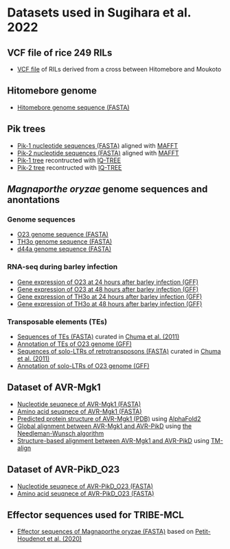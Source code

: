
# Datasets used in Sugihara et al. 2022

## VCF file of rice 249 RILs

- [VCF file]() of RILs derived from a cross between Hitomebore and Moukoto 

## Hitomebore genome

- [Hitomebore genome sequence (FASTA)](https://github.com/YuSugihara/Sugihara_et_al_2022/blob/master/00_Hitomebore_genome/Os_Hitomebore_v1.0.fasta.gz)

## Pik trees

- [Pik-1 nucleotide sequences (FASTA)](https://github.com/YuSugihara/Sugihara_et_al_2022/blob/master/20_Pik_trees/Pik-1_aln_seq.fasta) aligned with [MAFFT](https://doi.org/10.1093/molbev/mst010)
- [Pik-2 nucleotide sequences (FASTA)](https://github.com/YuSugihara/Sugihara_et_al_2022/blob/master/20_Pik_trees/Pik-2_aln_seq.fasta) aligned with [MAFFT](https://doi.org/10.1093/molbev/mst010)
- [Pik-1 tree](https://github.com/YuSugihara/Sugihara_et_al_2022/blob/master/20_Pik_trees/Pik-1_aln_seq.treefile) recontructed with [IQ-TREE](https://doi.org/10.1093/molbev/msaa015)
- [Pik-2 tree](https://github.com/YuSugihara/Sugihara_et_al_2022/blob/master/20_Pik_trees/Pik-2_aln_seq.treefile) recontructed with [IQ-TREE](https://doi.org/10.1093/molbev/msaa015)

## *Magnaporthe oryzae* genome sequences and anontations

### Genome sequences

- [O23 genome sequence (FASTA)](https://github.com/YuSugihara/Sugihara_et_al_2022/blob/master/30_Mo_genome/31_O23/O23_v1.0.fasta.gz)
- [TH3o genome sequence (FASTA)](https://github.com/YuSugihara/Sugihara_et_al_2022/blob/master/30_Mo_genome/32_TH3o/TH3o_v1.0.fasta.gz)
- [d44a genome sequence (FASTA)](https://github.com/YuSugihara/Sugihara_et_al_2022/blob/master/30_Mo_genome/33_d44a/d44a_v1.0.fasta.gz)

### RNA-seq during barley infection

- [Gene expression of O23 at 24 hours after barley infection (GFF)](https://github.com/YuSugihara/Sugihara_et_al_2022/blob/master/30_Mo_genome/31_O23/annotations/RNA-seq/O23_24h.gtf)
- [Gene expression of O23 at 48 hours after barley infection (GFF)](https://github.com/YuSugihara/Sugihara_et_al_2022/blob/master/30_Mo_genome/31_O23/annotations/RNA-seq/O23_48h.gtf)
- [Gene expression of TH3o at 24 hours after barley infection (GFF)](https://github.com/YuSugihara/Sugihara_et_al_2022/blob/master/30_Mo_genome/32_TH3o/annotations/RNA-seq/TH3o_24h.gtf)
- [Gene expression of TH3o at 48 hours after barley infection (GFF)](https://github.com/YuSugihara/Sugihara_et_al_2022/blob/master/30_Mo_genome/32_TH3o/annotations/RNA-seq/TH3o_48h.gtf)

### Transposable elements (TEs)

- [Sequences of TEs (FASTA)](https://github.com/YuSugihara/Sugihara_et_al_2022/blob/master/30_Mo_genome/31_O23/annotations/TE/transposon.fasta) curated in [Chuma et al. (2011)](https://doi.org/10.1371/journal.ppat.1002147)
- [Annotation of TEs of O23 genome (GFF)](https://github.com/YuSugihara/Sugihara_et_al_2022/blob/master/30_Mo_genome/31_O23/annotations/TE/O23_TE.gff3)
- [Sequences of solo-LTRs of retrotransposons (FASTA)](https://github.com/YuSugihara/Sugihara_et_al_2022/blob/master/30_Mo_genome/31_O23/annotations/TE/soloLTR.fasta) curated in [Chuma et al. (2011)](https://doi.org/10.1371/journal.ppat.1002147)
- [Annotation of solo-LTRs of O23 genome (GFF)](https://github.com/YuSugihara/Sugihara_et_al_2022/blob/master/30_Mo_genome/31_O23/annotations/TE/O23_soloLTR.gff3)

## Dataset of AVR-Mgk1

- [Nucleotide seuqnece of AVR-Mgk1 (FASTA)](https://github.com/YuSugihara/Sugihara_et_al_2022/blob/master/50_AVR-Mgk1/AVR-Mgk1.nt.fasta)
- [Amino acid seuqnece of AVR-Mgk1 (FASTA)](https://github.com/YuSugihara/Sugihara_et_al_2022/blob/master/50_AVR-Mgk1/AVR-Mgk1.aa.fasta)
- [Predicted protein structure of AVR-Mgk1 (PDB)](https://github.com/YuSugihara/Sugihara_et_al_2022/blob/master/50_AVR-Mgk1/AVR-Mgk1_AlphaFold2.pdb) using [AlphaFold2](https://doi.org/10.1038/s41586-021-03819-2)
- [Global alignment between AVR-Mgk1 and AVR-PikD](https://github.com/YuSugihara/Sugihara_et_al_2022/blob/master/50_AVR-Mgk1/AVR-Mgk1_AVR-PikD_global-alignment.txt) using [the Needleman-Wunsch algorithm](https://blast.ncbi.nlm.nih.gov/Blast.cgi?PAGE_TYPE=BlastSearch&PROG_DEF=blastn&BLAST_PROG_DEF=blastn&BLAST_SPEC=GlobalAln&LINK_LOC=BlastHomeLink)
- [Structure-based alignment between AVR-Mgk1 and AVR-PikD](https://github.com/YuSugihara/Sugihara_et_al_2022/blob/master/50_AVR-Mgk1/AVR-Mgk1_AVR-PikD_TM-align.txt) using [TM-align](https://zhanggroup.org/TM-align)

## Dataset of AVR-PikD_O23

- [Nucleotide seuqnece of AVR-PikD_O23 (FASTA)](https://github.com/YuSugihara/Sugihara_et_al_2022/blob/master/60_AVR-PikD_O23/AVR-PikD_O23.nt.fasta)
- [Amino acid seuqnece of AVR-PikD_O23 (FASTA)](https://github.com/YuSugihara/Sugihara_et_al_2022/blob/master/60_AVR-PikD_O23/AVR-PikD_O23.aa.fasta)

## Effector sequences used for TRIBE-MCL
- [Effector sequences of Magnaporthe oryzae (FASTA)](https://github.com/YuSugihara/Sugihara_et_al_2022/blob/master/70_TRIBE-MCL/Mo_Effectors.faa) based on [Petit-Houdenot et al. (2020)](https://doi.org/10.1094/MPMI-03-20-0052-A)
